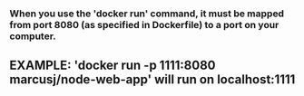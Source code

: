 ### When you use the 'docker run' command, it must be mapped from port 8080 (as specified in Dockerfile) to a port on your computer.

## EXAMPLE: 'docker run -p 1111:8080 marcusj/node-web-app' will run on localhost:1111
